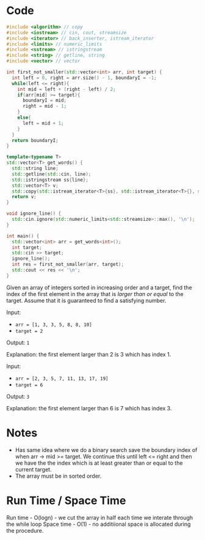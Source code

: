 # Code
```C++
#include <algorithm> // copy
#include <iostream> // cin, cout, streamsize
#include <iterator> // back_inserter, istream_iterator
#include <limits> // numeric_limits
#include <sstream> // istringstream
#include <string> // getline, string
#include <vector> // vector

int first_not_smaller(std::vector<int> arr, int target) {
  int left = 0, right = arr.size() - 1, boundaryI = -1;
  while(left <= right){
    int mid = left + (right - left) / 2;
    if(arr[mid] >= target){
      boundaryI = mid;
      right = mid - 1;
    }
    else{
      left = mid + 1;
    }
  }
  return boundaryI;
}

template<typename T>
std::vector<T> get_words() {
  std::string line;
  std::getline(std::cin, line);
  std::istringstream ss{line};
  std::vector<T> v;
  std::copy(std::istream_iterator<T>{ss}, std::istream_iterator<T>{}, std::back_inserter(v));
  return v;
}

void ignore_line() {
  std::cin.ignore(std::numeric_limits<std::streamsize>::max(), '\n');
}

int main() {
  std::vector<int> arr = get_words<int>();
  int target;
  std::cin >> target;
  ignore_line();
  int res = first_not_smaller(arr, target);
  std::cout << res << '\n';
}
```
Given an array of integers sorted in increasing order and a target, find the index of the first element in the array that is _larger than or equal_ to the target. Assume that it is guaranteed to find a satisfying number.

Input:

-   `arr = [1, 3, 3, 5, 8, 8, 10]`
-   `target = 2`

Output: `1`

Explanation: the first element larger than 2 is 3 which has index 1.

Input:

-   `arr = [2, 3, 5, 7, 11, 13, 17, 19]`
-   `target = 6`

Output: `3`

Explanation: the first element larger than 6 is 7 which has index 3.

# Notes
- Has same idea where we do a binary search save the boundary index of when arr -> mid >= target. We continue this until left <= right and then we have the the index which is at least greater than or equal to the current target.
- The array must be in sorted order.

# Run Time / Space Time
Run time - O(logn) - we cut the array in half each time we interate through the while loop
Space time - O(1) - no additiional space is allocated during the procedure.